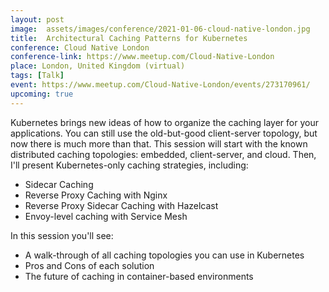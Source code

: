 ```yaml
---
layout: post
image:  assets/images/conference/2021-01-06-cloud-native-london.jpg
title:  Architectural Caching Patterns for Kubernetes
conference: Cloud Native London
conference-link: https://www.meetup.com/Cloud-Native-London
place: London, United Kingdom (virtual)
tags: [Talk]
event: https://www.meetup.com/Cloud-Native-London/events/273170961/
upcoming: true
---
```


Kubernetes brings new ideas of how to organize the caching layer for your applications. You can still use the old-but-good client-server topology, but now there is much more than that. This session will start with the known distributed caching topologies: embedded, client-server, and cloud. Then, I'll present Kubernetes-only caching strategies, including:
- Sidecar Caching
- Reverse Proxy Caching with Nginx
- Reverse Proxy Sidecar Caching with Hazelcast
- Envoy-level caching with Service Mesh

In this session you'll see:
- A walk-through of all caching topologies you can use in Kubernetes
- Pros and Cons of each solution
- The future of caching in container-based environments
